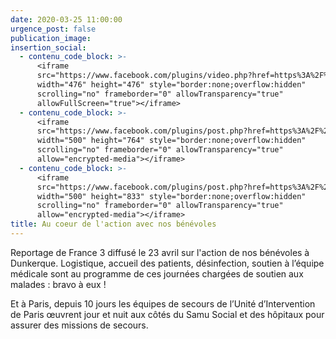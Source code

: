```yaml
---
date: 2020-03-25 11:00:00
urgence_post: false
publication_image:
insertion_social:
  - contenu_code_block: >-
      <iframe
      src="https://www.facebook.com/plugins/video.php?href=https%3A%2F%2Fwww.facebook.com%2Ffrance3nordpasdecalais%2Fvideos%2F1070791826639627%2F&show_text=0&width=476"
      width="476" height="476" style="border:none;overflow:hidden"
      scrolling="no" frameborder="0" allowTransparency="true"
      allowFullScreen="true"></iframe>
  - contenu_code_block: >-
      <iframe
      src="https://www.facebook.com/plugins/post.php?href=https%3A%2F%2Fwww.facebook.com%2Fsecourisme78.ordredemaltefrance%2Fposts%2F3181717592053870&width=500"
      width="500" height="764" style="border:none;overflow:hidden"
      scrolling="no" frameborder="0" allowTransparency="true"
      allow="encrypted-media"></iframe>
  - contenu_code_block: >-
      <iframe
      src="https://www.facebook.com/plugins/post.php?href=https%3A%2F%2Fwww.facebook.com%2Fsecourisme75.ordredemaltefrance%2Fposts%2F1491518714362524&width=500"
      width="500" height="833" style="border:none;overflow:hidden"
      scrolling="no" frameborder="0" allowTransparency="true"
      allow="encrypted-media"></iframe>
title: Au coeur de l'action avec nos bénévoles
---
```


Reportage de France 3 diffus&eacute; le 23 avril sur l'action de nos b&eacute;n&eacute;voles &agrave; Dunkerque. Logistique, accueil des patients, d&eacute;sinfection, soutien &agrave; l’&eacute;quipe m&eacute;dicale sont au programme de ces journ&eacute;es charg&eacute;es de soutien aux malades : bravo &agrave; eux \!

Et &agrave; Paris, depuis 10 jours les &eacute;quipes de secours de l’Unit&eacute; d’Intervention de Paris œuvrent jour et nuit aux c&ocirc;t&eacute;s du Samu Social et des h&ocirc;pitaux pour assurer des missions de secours.